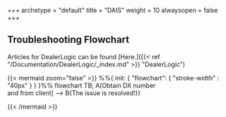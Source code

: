 +++
archetype = "default"
title = "DAIS"
weight = 10
alwaysopen = false
+++

## Troubleshooting Flowchart

Articles for DealerLogic can be found [Here.]({{< ref "/Documentation/DealerLogic/_index.md" >}} "DealerLogic")

{{< mermaid zoom="false" >}}
%%{
  init: {
    "flowchart": {
      "stroke-width" : "40px"
    }
  }
}%%
flowchart TB;
    A[Obtain DX number <br>and from client] --> B{The issue is resolved!}}



    
{{< /mermaid >}}